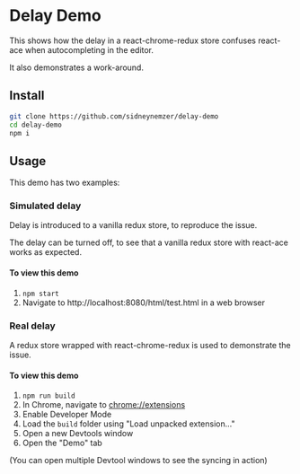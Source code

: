 # Delay Demo

This shows how the delay in a react-chrome-redux store confuses react-ace when autocompleting in the editor.

It also demonstrates a work-around.

## Install

```bash
git clone https://github.com/sidneynemzer/delay-demo
cd delay-demo
npm i
```

## Usage

This demo has two examples:

### Simulated delay

Delay is introduced to a vanilla redux store, to reproduce the issue.

The delay can be turned off, to see that a vanilla redux store with react-ace works as expected.

#### To view this demo

1. `npm start`
2. Navigate to http://localhost:8080/html/test.html in a web browser

### Real delay

A redux store wrapped with react-chrome-redux is used to demonstrate the issue.

#### To view this demo

1. `npm run build`
2. In Chrome, navigate to [chrome://extensions](chrome://extensions)
3. Enable Developer Mode
4. Load the `build` folder using "Load unpacked extension..."
5. Open a new Devtools window
6. Open the "Demo" tab

(You can open multiple Devtool windows to see the syncing in action)

